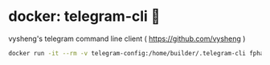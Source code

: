 # docker: telegram-cli 🐳

vysheng's telegram command line client ( https://github.com/vysheng )

```sh
docker run -it --rm -v telegram-config:/home/builder/.telegram-cli fphammerle/telegram-cli:latest
```
